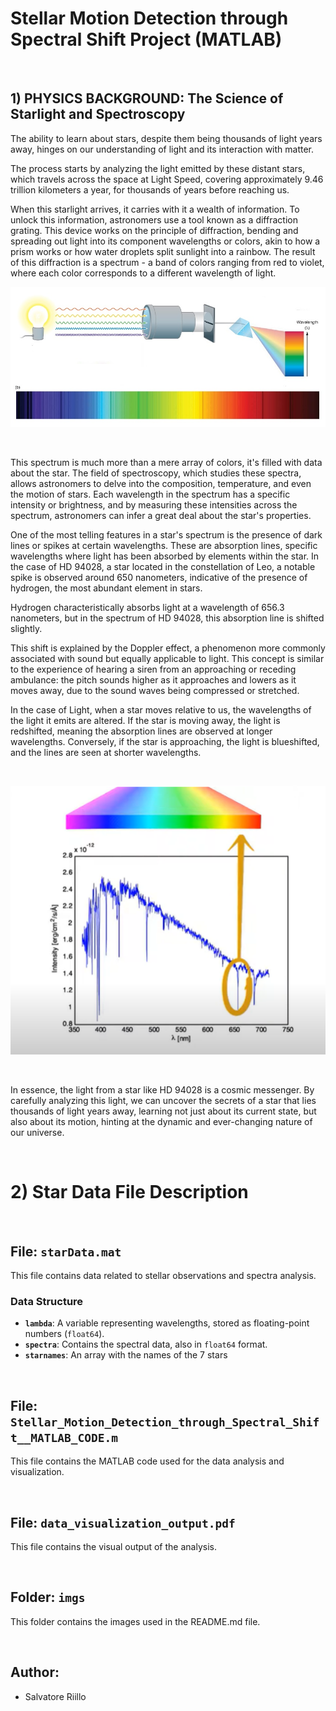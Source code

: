 # Stellar Motion Detection through Spectral Shift Project (MATLAB)
&nbsp;
&nbsp;
&nbsp;
&nbsp;
&nbsp;
&nbsp;
## 1) PHYSICS BACKGROUND: The Science of Starlight and Spectroscopy

The ability to learn about stars, despite them being thousands of light years away, hinges on our understanding of light and its interaction with matter. 

The process starts by analyzing the light emitted by these distant stars, which travels across the space at Light Speed, covering approximately 9.46 trillion kilometers a year, for thousands of years before reaching us.

When this starlight arrives, it carries with it a wealth of information. To unlock this information, astronomers use a tool known as a diffraction grating. This device works on the principle of diffraction, bending and spreading out light into its component wavelengths or colors, akin to how a prism works or how water droplets split sunlight into a rainbow. The result of this diffraction is a spectrum - a band of colors ranging from red to violet, where each color corresponds to a different wavelength of light.
&nbsp;
&nbsp;
&nbsp;


<p align="center">
  <img src="imgs/spectroscopy.jpg" alt="Diffraction of light through a grating">
</p>

&nbsp;
&nbsp;
&nbsp;


This spectrum is much more than a mere array of colors, it's filled with data about the star. The field of spectroscopy, which studies these spectra, allows astronomers to delve into the composition, temperature, and even the motion of stars. Each wavelength in the spectrum has a specific intensity or brightness, and by measuring these intensities across the spectrum, astronomers can infer a great deal about the star's properties.

One of the most telling features in a star's spectrum is the presence of dark lines or spikes at certain wavelengths. These are absorption lines, specific wavelengths where light has been absorbed by elements within the star. In the case of HD 94028, a star located in the constellation of Leo, a notable spike is observed around 650 nanometers, indicative of the presence of hydrogen, the most abundant element in stars. 

Hydrogen characteristically absorbs light at a wavelength of 656.3 nanometers, but in the spectrum of HD 94028, this absorption line is shifted slightly.

This shift is explained by the Doppler effect, a phenomenon more commonly associated with sound but equally applicable to light. This concept is similar to the experience of hearing a siren from an approaching or receding ambulance: the pitch sounds higher as it approaches and lowers as it moves away, due to the sound waves being compressed or stretched.

In the case of Light, when a star moves relative to us, the wavelengths of the light it emits are altered. If the star is moving away, the light is redshifted, meaning the absorption lines are observed at longer wavelengths. Conversely, if the star is approaching, the light is blueshifted, and the lines are seen at shorter wavelengths. 

&nbsp;
&nbsp;
&nbsp;

<p align="center">
  <img src="imgs/star_wavelenght.png" alt="Star spectrum and wavelength analysis">
</p>

&nbsp;
&nbsp;
&nbsp;


In essence, the light from a star like HD 94028 is a cosmic messenger. By carefully analyzing this light, we can uncover the secrets of a star that lies thousands of light years away, learning not just about its current state, but also about its motion, hinting at the dynamic and ever-changing nature of our universe.

&nbsp;
&nbsp;
&nbsp;
&nbsp;
&nbsp;
&nbsp;
&nbsp;
&nbsp;
&nbsp;

# 2) Star Data File Description

&nbsp;
&nbsp;

## File: `starData.mat`

This file contains data related to stellar observations and spectra analysis.

### Data Structure
- **`lambda`**: A variable representing wavelengths, stored as floating-point numbers (`float64`).
- **`spectra`**: Contains the spectral data, also in `float64` format.
- **`starnames`**: An array with the names of the 7 stars


&nbsp;
&nbsp;
&nbsp;
&nbsp;
&nbsp;
&nbsp;




## File: `Stellar_Motion_Detection_through_Spectral_Shift__MATLAB_CODE.m`

This file contains the MATLAB code used for the data analysis and visualization.


&nbsp;
&nbsp;
&nbsp;
&nbsp;
&nbsp;
&nbsp;



## File: `data_visualization_output.pdf`

This file contains the visual output of the analysis.

&nbsp;
&nbsp;
&nbsp;
&nbsp;
&nbsp;
&nbsp;


## Folder: `imgs`

This folder contains the images used in the README.md file.

&nbsp;
&nbsp;
&nbsp;
&nbsp;


## Author:
- Salvatore Riillo
